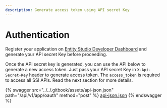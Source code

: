 ```yaml
---
description: Generate access token using API secret Key
---
```


# Authentication

Register your application on [Entity Studio Developer Dashboard](../developer-dashboard.md) and generate your API secret Key before proceeding.&#x20;

Once the API secret key is generated, you can use the API below to generate a new access token. Just pass your API secret Key in `X-Api-Secret-Key` header to generate access token. The `access_token` is required to access all SSI APIs. Read the next section for more details.&#x20;

{% swagger src="../../.gitbook/assets/api-json.json" path="/api/v1/app/oauth" method="post" %}
[api-json.json](../../.gitbook/assets/api-json.json)
{% endswagger %}


